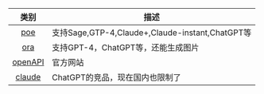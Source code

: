 | 类别   | 描述 |
|:----:|-----------------------------------------------------------------------------------|
| [poe](https://poe.com/) | 支持Sage,GTP-4,Claude+,Claude-instant,ChatGPT等 |
|[ora](https://ora.sh/dashboard)|支持GPT-4，ChatGPT等，还能生成图片|
|[openAPI](https://chat.openai.com/)|官方网站|
|[claude](https://www.anthropic.com/)|ChatGPT的竞品，现在国内也限制了|
